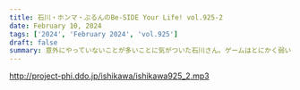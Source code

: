 ```yaml
---
title: 石川・ホンマ・ぶるんのBe-SIDE Your Life! vol.925-2
date: February 10, 2024
tags: ['2024', 'February 2024', 'vol.925']
draft: false
summary: 意外にやっていないことが多いことに気がついた石川さん。ゲームはとにかく弱いです…
---
```


http://project-phi.ddo.jp/ishikawa/ishikawa925_2.mp3
